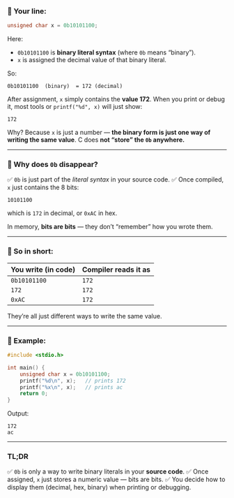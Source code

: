 ### 🔷 Your line:

```c
unsigned char x = 0b10101100;
```

Here:

* `0b10101100` is **binary literal syntax** (where `0b` means “binary”).
* `x` is assigned the decimal value of that binary literal.

So:

```
0b10101100  (binary)  = 172 (decimal)
```

After assignment, `x` simply contains the **value 172**.
When you print or debug it, most tools or `printf("%d", x)` will just show:

```
172
```

Why? Because `x` is just a number — **the binary form is just one way of writing the same value**.
C does **not “store” the `0b` anywhere.**

---

### 🔷 Why does `0b` disappear?

✅ `0b` is just part of the *literal syntax* in your source code.
✅ Once compiled, `x` just contains the 8 bits:

```
10101100
```

which is `172` in decimal, or `0xAC` in hex.

In memory, **bits are bits** — they don’t “remember” how you wrote them.

---

### 🔷 So in short:

| You write (in code) | Compiler reads it as |
| ------------------- | -------------------- |
| `0b10101100`        | `172`                |
| `172`               | `172`                |
| `0xAC`              | `172`                |

They’re all just different ways to write the same value.

---

### 🔷 Example:

```c
#include <stdio.h>

int main() {
    unsigned char x = 0b10101100;
    printf("%d\n", x);   // prints 172
    printf("%x\n", x);   // prints ac
    return 0;
}
```

Output:

```
172
ac
```

---

### TL;DR

✅ `0b` is only a way to write binary literals in your **source code**.
✅ Once assigned, `x` just stores a numeric value — bits are bits.
✅ You decide how to display them (decimal, hex, binary) when printing or debugging.

